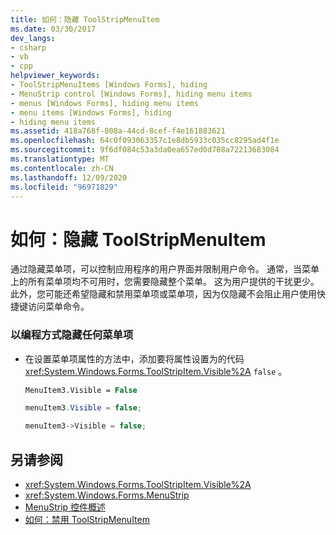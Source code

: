 ```yaml
---
title: 如何：隐藏 ToolStripMenuItem
ms.date: 03/30/2017
dev_langs:
- csharp
- vb
- cpp
helpviewer_keywords:
- ToolStripMenuItems [Windows Forms], hiding
- MenuStrip control [Windows Forms], hiding menu items
- menus [Windows Forms], hiding menu items
- menu items [Windows Forms], hiding
- hiding menu items
ms.assetid: 418a768f-808a-44cd-8cef-f4e161883621
ms.openlocfilehash: 64c0f093063357c1e8db5933c035cc8295ad4f1e
ms.sourcegitcommit: 9f6df084c53a3da0ea657ed0d708a72213683084
ms.translationtype: MT
ms.contentlocale: zh-CN
ms.lasthandoff: 12/09/2020
ms.locfileid: "96971829"
---
```

# <a name="how-to-hide-toolstripmenuitems"></a>如何：隐藏 ToolStripMenuItem
通过隐藏菜单项，可以控制应用程序的用户界面并限制用户命令。 通常，当菜单上的所有菜单项均不可用时，您需要隐藏整个菜单。 这为用户提供的干扰更少。 此外，您可能还希望隐藏和禁用菜单项或菜单项，因为仅隐藏不会阻止用户使用快捷键访问菜单命令。  
  
### <a name="to-hide-any-menu-item-programmatically"></a>以编程方式隐藏任何菜单项  
  
- 在设置菜单项属性的方法中，添加要将属性设置为的代码 <xref:System.Windows.Forms.ToolStripItem.Visible%2A> `false` 。  
  
    ```vb  
    MenuItem3.Visible = False  
    ```  
  
    ```csharp  
    menuItem3.Visible = false;  
    ```  
  
    ```cpp  
    menuItem3->Visible = false;  
    ```  
  
## <a name="see-also"></a>另请参阅

- <xref:System.Windows.Forms.ToolStripItem.Visible%2A>
- <xref:System.Windows.Forms.MenuStrip>
- [MenuStrip 控件概述](menustrip-control-overview-windows-forms.md)
- [如何：禁用 ToolStripMenuItem](how-to-disable-toolstripmenuitems.md)
